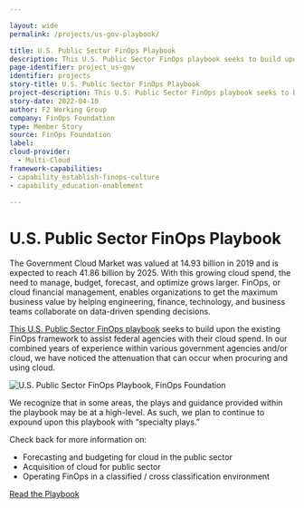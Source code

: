 ```yaml
---

layout: wide
permalink: /projects/us-gov-playbook/

title: U.S. Public Sector FinOps Playbook
description: This U.S. Public Sector FinOps playbook seeks to build upon the existing FinOps framework to assist U.S. federal agencies with their cloud spend.
page-identifier: project_us-gov
identifier: projects
story-title: U.S. Public Sector FinOps Playbook
project-description: This U.S. Public Sector FinOps playbook seeks to build upon the existing FinOps framework to assist U.S. federal agencies with their cloud spend.
story-date: 2022-04-10
author: F2 Working Group
company: FinOps Foundation
type: Member Story
source: FinOps Foundation
label:
cloud-provider:
  - Multi-Cloud
framework-capabilities:
- capability_establish-finops-culture
- capability_education-enablement

---
```


# U.S. Public Sector FinOps Playbook

The Government Cloud Market was valued at 14.93 billion in 2019 and is expected to reach 41.86 billion by 2025. With this growing cloud spend, the need to manage, budget, forecast, and optimize grows larger. FinOps, or cloud financial management, enables organizations to get the maximum business value by helping engineering, finance, technology, and business teams collaborate on data-driven spending decisions.

[This U.S. Public Sector FinOps playbook](/img/resources/FinOps-Foundation_US-Gov-Playbook.pdf) seeks to build upon the existing FinOps framework to assist federal agencies with their cloud spend. In our combined years of experience within various government agencies and/or cloud, we have noticed the attenuation that can occur when procuring and using cloud.

![U.S. Public Sector FinOps Playbook, FinOps Foundation](/img/resources/us-gov-playbook.png)

We recognize that in some areas, the plays and guidance provided within the playbook may be at a high-level. As such, we plan to continue to expound upon this playbook with “specialty plays.”

Check back for more information on:
- Forecasting and budgeting for cloud in the public sector
- Acquisition of cloud for public sector
- Operating FinOps in a classified / cross classification environment

<a class="btn mt-4 text-lg hover:bg-green-600 hover:border-green-600 transition-colors duration-200" href="/img/resources/FinOps-Foundation_US-Gov-Playbook.pdf">Read the Playbook</a>
